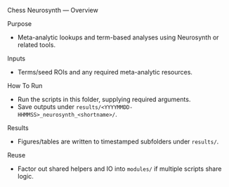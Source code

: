 Chess Neurosynth — Overview

Purpose
- Meta-analytic lookups and term-based analyses using Neurosynth or related tools.

Inputs
- Terms/seed ROIs and any required meta-analytic resources.

How To Run
- Run the scripts in this folder, supplying required arguments.
- Save outputs under `results/<YYYYMMDD-HHMMSS>_neurosynth_<shortname>/`.

Results
- Figures/tables are written to timestamped subfolders under `results/`.

Reuse
- Factor out shared helpers and IO into `modules/` if multiple scripts share logic.

